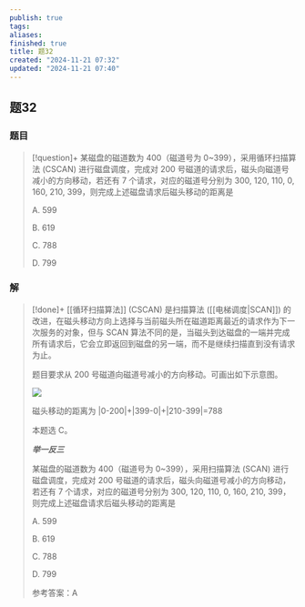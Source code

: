 ```yaml
---
publish: true
tags: 
aliases: 
finished: true
title: 题32
created: "2024-11-21 07:32"
updated: "2024-11-21 07:40"
---
```

## 题32
### 题目
> [!question]+
> 某磁盘的磁道数为 400（磁道号为 0~399），采用循环扫描算法 (CSCAN) 进行磁盘调度，完成对 200 号磁道的请求后，磁头向磁道号减小的方向移动，若还有 7 个请求，对应的磁道号分别为 300, 120, 110, 0, 160, 210, 399，则完成上述磁盘请求后磁头移动的距离是
> 
> A. 599
> 
> B. 619
> 
> C. 788
> 
> D. 799
### 解
> [!done]+
> [[循环扫描算法]] (CSCAN) 是扫描算法 ([[电梯调度|SCAN]]) 的改进，在磁头移动方向上选择与当前磁头所在磁道距离最近的请求作为下一次服务的对象，但与 SCAN 算法不同的是，当磁头到达磁盘的一端并完成所有请求后，它会立即返回到磁盘的另一端，而不是继续扫描直到没有请求为止。
> 
> 题目要求从 200 号磁道向磁道号减小的方向移动。可画出如下示意图。
> 
> ![](https://pic4.zhimg.com/v2-f3f41e44bc9bb4d665ffad94c3f5dd4d_r.jpg)
> 
> 磁头移动的距离为 |0-200|+|399-0|+|210-399|=788
> 
> 本题选 C。
> 
> **_举一反三_**
> 
> 某磁盘的磁道数为 400（磁道号为 0~399），采用扫描算法 (SCAN) 进行磁盘调度，完成对 200 号磁道的请求后，磁头向磁道号减小的方向移动，若还有 7 个请求，对应的磁道号分别为 300, 120, 110, 0, 160, 210, 399，则完成上述磁盘请求后磁头移动的距离是
> 
> A. 599
> 
> B. 619
> 
> C. 788
> 
> D. 799
> 
> 参考答案：A